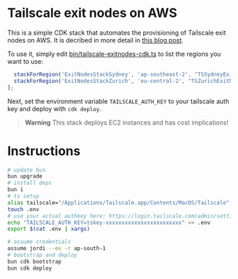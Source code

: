 # Tailscale exit nodes on AWS

This is a simple CDK stack that automates the provisioning of Tailscale exit nodes on AWS. It is 
decribed in more detail in [this blog post](blog.scottgerring.com/automating-tailscale-exit-nodes-on-aws/).

To use it, simply edit [bin/tailscale-exitnodes-cdk.ts](bin/tailscale-exitnodes-cdk.ts) to list the
regions you want to use:

```typescript
  stackForRegion('ExitNodesStackSydney', 'ap-southeast-2', "TSSydneyExitNode"),
  stackForRegion('ExitNodesStackZurich', 'eu-central-2', "TSZurichExitNode")
];
```

Next, set the environment variable `TAILSCALE_AUTH_KEY` to your tailscale auth key and deploy with `cdk deploy`.

> **Warning**
> This stack deploys EC2 instances and has cost implications!

# Instructions

```bash
# update bun
bun upgrade
# install deps
bun i
# ts setup
alias tailscale="/Applications/Tailscale.app/Contents/MacOS/Tailscale"
touch .env
# use your actual authkey here: https://login.tailscale.com/admin/settings/keys
echo "TAILSCALE_AUTH_KEY=tskey-xxxxxxxxxxxxxxxxxxxxxxxx" >> .env
export $(cat .env | xargs)

# assume credentials
assume jordi --ex -r ap-south-1
# bootstrap and deploy
bun cdk bootstrap
bun cdk deploy
```